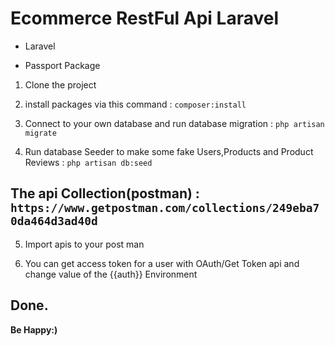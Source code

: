 # Ecommerce RestFul Api Laravel

- Laravel

- Passport Package

1. Clone the project


2. install packages via this command
   : `composer:install`


3) Connect to your own database and run database migration
   : `php artisan migrate`


4. Run database Seeder to make some fake Users,Products and Product Reviews
   : `php artisan db:seed`

## The api Collection(postman) : `https://www.getpostman.com/collections/249eba70da464d3ad40d`

5. Import apis to your post man


6. You can get access token for a user with OAuth/Get Token api and change value of the {{auth}} Environment

## Done.

**Be Happy:)**

